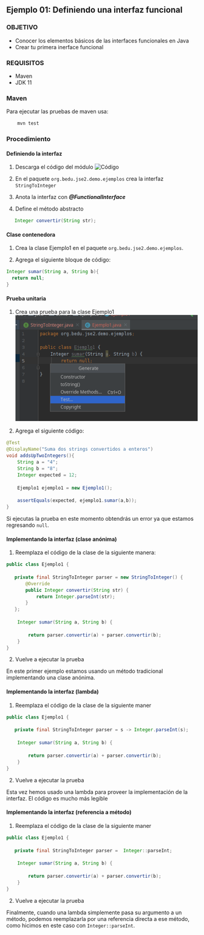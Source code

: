 ## Ejemplo 01: Definiendo una interfaz funcional

### OBJETIVO
 - Conocer los elementos básicos de las interfaces funcionales en Java
 - Crear tu primera inerface funcional

### REQUISITOS

* Maven
* JDK 11

### Maven

Para ejecutar las pruebas de maven usa:
```bash
    mvn test
```

### Procedimiento

#### Definiendo la interfaz
1. Descarga el código del módulo ![Código](codigo)

2. En el paquete `org.bedu.jse2.demo.ejemplos` crea la interfaz `StringToInteger`

3. Anota la interfaz con ***@FunctionalInterface***

4. Define el método abstracto

```java
   Integer convertir(String str);
```


#### Clase contenedora

1. Crea la clase Ejemplo1 en el paquete `org.bedu.jse2.demo.ejemplos`.

2. Agrega el siguiente bloque de código: 

```java
Integer sumar(String a, String b){
  return null;
}
```

#### Prueba unitaria

1. Crea una prueba para la clase Ejemplo1
  ![Crear prueba](img/figura01.png)

2. Agrega el siguiente código:
```java
@Test
@DisplayName("Suma dos strings convertidos a enteros")
void addsUpTwoIntegers(){
    String a = "4";
    String b = "8";
    Integer expected = 12;

    Ejemplo1 ejemplo1 = new Ejemplo1();

    assertEquals(expected, ejemplo1.sumar(a,b));
}
```

Si ejecutas la prueba en este momento obtendrás un error ya que estamos regresando `null`.


#### Implementando la interfaz (clase anónima)

1. Reemplaza el código de la clase de la siguiente manera:
```java
public class Ejemplo1 {

   private final StringToInteger parser = new StringToInteger() {
       @Override
       public Integer convertir(String str) {
           return Integer.parseInt(str);
       }
   };

    Integer sumar(String a, String b) {

        return parser.convertir(a) + parser.convertir(b);
    }
}
```

2. Vuelve a ejecutar la prueba

En este primer ejemplo estamos usando un método tradicional implementando una clase anónima.


#### Implementando la interfaz (lambda)

1. Reemplaza el código de la clase de la siguiente maner
```java
public class Ejemplo1 {

   private final StringToInteger parser = s -> Integer.parseInt(s);

    Integer sumar(String a, String b) {

        return parser.convertir(a) + parser.convertir(b);
    }
}
```
2. Vuelve a ejecutar la prueba

Esta vez hemos usado una lambda para proveer la implementación de la interfaz. El código es mucho más legible

#### Implementando la interfaz (referencia a método)

1. Reemplaza el código de la clase de la siguiente maner
```java
public class Ejemplo1 {

   private final StringToInteger parser =  Integer::parseInt;

    Integer sumar(String a, String b) {

        return parser.convertir(a) + parser.convertir(b);
    }
}
```
2. Vuelve a ejecutar la prueba

Finalmente, cuando una lambda simplemente pasa su argumento a un método, podemos reemplazarla por una referencia directa a ese método, como hicimos en este caso con `Integer::parseInt`.
